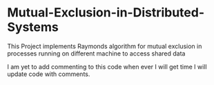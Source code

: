 # Mutual-Exclusion-in-Distributed-Systems
This Project implements Raymonds algorithm for mutual exclusion in processes running on different machine to access shared data

I am yet to add commenting to this code when ever I will get time I will update code with comments.
